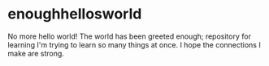 # enoughhellosworld
No more hello world!  The world has been greeted enough; repository for learning
I'm trying to learn so many things at once.  I hope the connections I make are strong.

